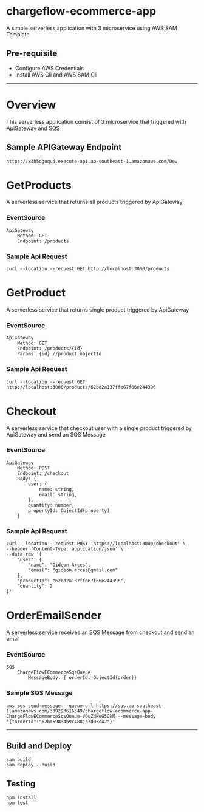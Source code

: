 # chargeflow-ecommerce-app

A simple serverless application with 3 microservice using AWS SAM Template

## Pre-requisite

- Configure AWS Credentials
- Install AWS Cli and AWS SAM Cli

---

# Overview

This serverless application consist of 3 microservice that triggered with ApiGateway and SQS

## Sample APIGateway Endpoint

    https://x3h5dguqu4.execute-api.ap-southeast-1.amazonaws.com/Dev

#

# GetProducts

A serverless service that returns all products triggered by ApiGateway

### EventSource

    ApiGateway
        Method: GET
        Endpoint: /products

### Sample Api Request

    curl --location --request GET http://localhost:3000/products

#

# GetProduct

A serverless service that returns single product triggered by ApiGateway

### EventSource

    ApiGateway
        Method: GET
        Endpoint: /products/{id}
        Params: {id} //product objectId

### Sample Api Request

    curl --location --request GET http://localhost:3000/products/62bd2a137ffe67f66e244396

#

# Checkout

A serverless service that checkout user with a single product triggered by ApiGateway and send an SQS Message

### EventSource

    ApiGateway
        Method: POST
        Endpoint: /checkout
        Body: {
            user: {
                name: string,
                email: string,
            },
            quantity: number,
            propertyId: ObjectId(property)
        }

### Sample Api Request

    curl --location --request POST 'https://localhost:3000/checkout' \
    --header 'Content-Type: application/json' \
    --data-raw '{
        "user": {
            "name": "Gideon Arces",
            "email": "gideon.arces@gmail.com"
        },
        "productId": "62bd2a137ffe67f66e244396",
        "quantity": 2
    }'

#

# OrderEmailSender

A serverless service receives an SQS Message from checkout and send an email

### EventSource

    SQS
        ChargeFlowECommerceSqsQueue
            MessageBody: { orderId: ObjectId(order)}

### Sample SQS Message

    aws sqs send-message --queue-url https://sqs.ap-southeast-1.amazonaws.com/339293616549/chargeflow-ecommerce-app-ChargeFlowECommerceSqsQueue-VOuZdHeG5OkM --message-body '{"orderId":"62bd59834b9c4881c7d03c42"}'

---

## Build and Deploy

    sam build
    sam deploy --build

## Testing

    npm install
    npm test
